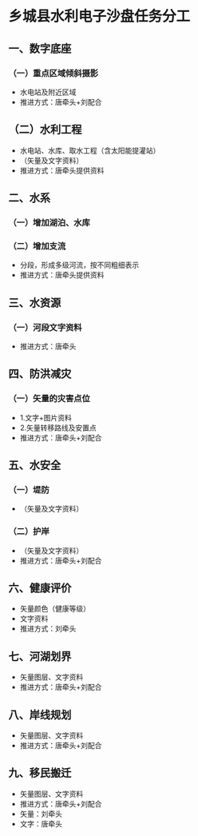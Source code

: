 # 乡城县水利电子沙盘任务分工

## 一、数字底座
### （一）重点区域倾斜摄影
- 水电站及附近区域
- 推进方式：唐牵头+刘配合
## （二）水利工程
- 水电站、水库、取水工程（含太阳能提灌站）
- （矢量及文字资料）
- 推进方式：唐牵头提供资料
## 二、水系
### （一）增加湖泊、水库
### （二）增加支流
- 分段，形成多级河流，按不同粗细表示
- 推进方式：唐牵头提供资料
## 三、水资源
### （一）河段文字资料
- 推进方式：唐牵头
## 四、防洪减灾
### （一）矢量的灾害点位
- 1.文字+图片资料
- 2.矢量转移路线及安置点
- 推进方式：唐牵头+刘配合

## 五、水安全
### （一）堤防
- （矢量及文字资料）
### （二）护岸
- （矢量及文字资料）
- 推进方式：唐牵头+刘配合
## 六、健康评价
- 矢量颜色（健康等级）
- 文字资料
- 推进方式：刘牵头
## 七、河湖划界
- 矢量图层、文字资料
- 推进方式：唐牵头+刘配合
## 八、岸线规划
- 矢量图层、文字资料
- 推进方式：唐牵头+刘配合
## 九、移民搬迁
- 矢量图层、文字资料
- 推进方式：唐牵头+刘配合
- 矢量：刘牵头
- 文字：唐牵头

